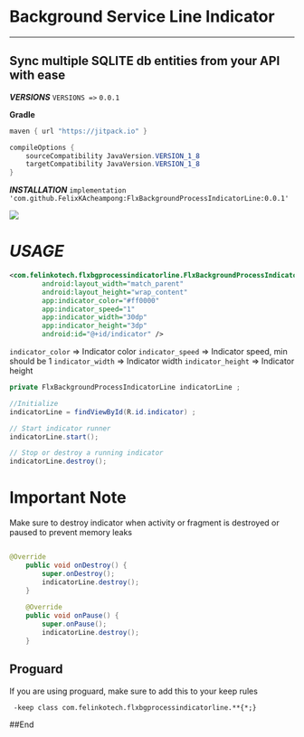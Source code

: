 Background Service Line Indicator
============================
***

Sync multiple SQLITE db entities from your API with ease
----------------------------
***VERSIONS***
``VERSIONS =>`` `0.0.1`

**Gradle**
```java
maven { url "https://jitpack.io" }

compileOptions {
    sourceCompatibility JavaVersion.VERSION_1_8
    targetCompatibility JavaVersion.VERSION_1_8
}
```


***INSTALLATION***
`implementation 'com.github.FelixKAcheampong:FlxBackgroundProcessIndicatorLine:0.0.1'`

![](https://drive.google.com/uc?export=view&id=1CmZecuma4KPXlxiC84SCaqy5_tz2NVBG)

***USAGE***
============================

```xml
<com.felinkotech.flxbgprocessindicatorline.FlxBackgroundProcessIndicatorLine
        android:layout_width="match_parent"
        android:layout_height="wrap_content"
        app:indicator_color="#ff0000"
        app:indicator_speed="1"
        app:indicator_width="30dp"
        app:indicator_height="3dp"
        android:id="@+id/indicator" />
```

`indicator_color` => Indicator color
`indicator_speed`  => Indicator speed, min should be 1
`indicator_width`  => Indicator width
`indicator_height`  => Indicator height

```java
private FlxBackgroundProcessIndicatorLine indicatorLine ;

//Initialize 
indicatorLine = findViewById(R.id.indicator) ;

// Start indicator runner
indicatorLine.start();

// Stop or destroy a running indicator
indicatorLine.destroy();
```



# Important Note
Make sure to destroy indicator when activity or fragment is destroyed or paused to prevent memory leaks

```java

@Override
    public void onDestroy() {
        super.onDestroy();
        indicatorLine.destroy();
    }
	
	@Override
    public void onPause() {
        super.onPause();
		indicatorLine.destroy();
    }
```

## Proguard
If you are using proguard, make sure to add this to your keep rules

`
-keep class com.felinkotech.flxbgprocessindicatorline.**{*;}`

##End





